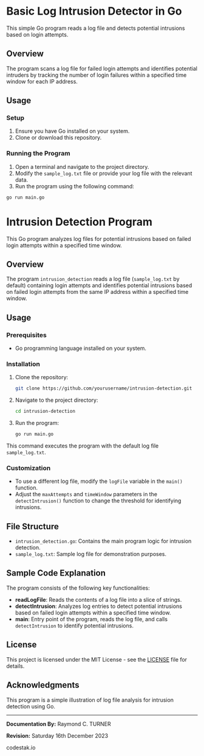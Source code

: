 #  Basic Log Intrusion Detector in Go

This simple Go program reads a log file and detects potential intrusions based on login attempts.

## Overview

The program scans a log file for failed login attempts and identifies potential intruders by tracking the number of login failures within a specified time window for each IP address.

## Usage

### Setup

1. Ensure you have Go installed on your system.
2. Clone or download this repository.

### Running the Program

1. Open a terminal and navigate to the project directory.
2. Modify the `sample_log.txt` file or provide your log file with the relevant data.
3. Run the program using the following command:

```bash
go run main.go
```

# Intrusion Detection Program

This Go program analyzes log files for potential intrusions based on failed login attempts within a specified time window.

## Overview

The program `intrusion_detection` reads a log file (`sample_log.txt` by default) containing login attempts and identifies potential intrusions based on failed login attempts from the same IP address within a specified time window.

## Usage

### Prerequisites

- Go programming language installed on your system.

### Installation

1. Clone the repository:

    ```bash
    git clone https://github.com/yourusername/intrusion-detection.git
    ```

2. Navigate to the project directory:

    ```bash
    cd intrusion-detection
    ```

3. Run the program:

    ```bash
    go run main.go
    ```
This command executes the program with the default log file `sample_log.txt`.

### Customization

- To use a different log file, modify the `logFile` variable in the `main()` function.
- Adjust the `maxAttempts` and `timeWindow` parameters in the `detectIntrusion()` function to change the threshold for identifying intrusions.

## File Structure

- `intrusion_detection.go`: Contains the main program logic for intrusion detection.
- `sample_log.txt`: Sample log file for demonstration purposes.

## Sample Code Explanation

The program consists of the following key functionalities:

- **readLogFile**: Reads the contents of a log file into a slice of strings.
- **detectIntrusion**: Analyzes log entries to detect potential intrusions based on failed login attempts within a specified time window.
- **main**: Entry point of the program, reads the log file, and calls `detectIntrusion` to identify potential intrusions.

## License

This project is licensed under the MIT License - see the [LICENSE](LICENSE) file for details.

## Acknowledgments

This program is a simple illustration of log file analysis for intrusion detection using Go.

---

**Documentation By:** Raymond C. TURNER

**Revision:** Saturday 16th December 2023

codestak.io
